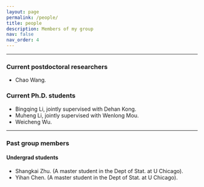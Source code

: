 ```yaml
---
layout: page
permalink: /people/
title: people 
description: Members of my group
nav: false
nav_order: 4
---
```


---

### Current postdoctoral researchers
- Chao Wang.

### Current Ph.D. students
- Bingqing Li, jointly supervised with Dehan Kong.
- Muheng Li, jointly supervised with Wenlong Mou.
- Weicheng Wu.
  
--- 

### Past group members

#### Undergrad students

- Shangkai Zhu. (A master student in the Dept of Stat. at U Chicago).
- Yihan Chen. (A master student in the Dept of Stat. at U Chicago).


